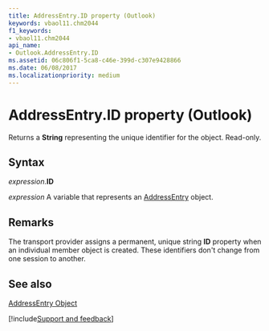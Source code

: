 ```yaml
---
title: AddressEntry.ID property (Outlook)
keywords: vbaol11.chm2044
f1_keywords:
- vbaol11.chm2044
api_name:
- Outlook.AddressEntry.ID
ms.assetid: 06c806f1-5ca8-c46e-399d-c307e9428866
ms.date: 06/08/2017
ms.localizationpriority: medium
---
```



# AddressEntry.ID property (Outlook)

Returns a **String** representing the unique identifier for the object. Read-only.


## Syntax

_expression_.**ID**

_expression_ A variable that represents an [AddressEntry](Outlook.AddressEntry.md) object.


## Remarks

The transport provider assigns a permanent, unique string **ID** property when an individual member object is created. These identifiers don't change from one session to another.


## See also


[AddressEntry Object](Outlook.AddressEntry.md)

[!include[Support and feedback](~/includes/feedback-boilerplate.md)]